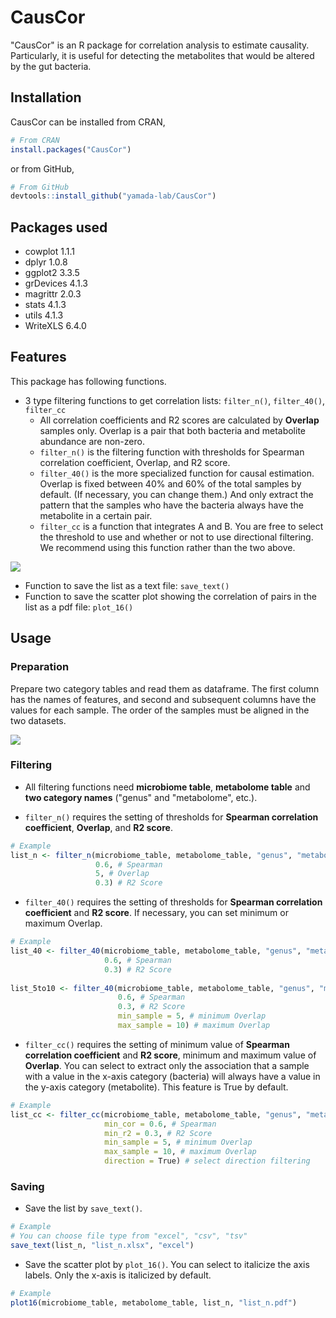 # CausCor

"CausCor" is an R package for correlation analysis to estimate causality. Particularly, it is useful for detecting the metabolites that would be altered by the gut bacteria.

## Installation
CausCor can be installed from CRAN, 
``` r
# From CRAN
install.packages("CausCor")
```
or from GitHub,
``` r
# From GitHub
devtools::install_github("yamada-lab/CausCor")
```

## Packages used

- cowplot 1.1.1
- dplyr 1.0.8
- ggplot2 3.3.5
- grDevices 4.1.3
- magrittr 2.0.3
- stats 4.1.3
- utils 4.1.3
- WriteXLS 6.4.0

## Features


This package has following functions.
- 3 type filtering functions to get correlation lists: `filter_n()`, `filter_40()`, `filter_cc`
    - All correlation coefficients and R2 scores are calculated by **Overlap** samples only. Overlap is a pair that both bacteria and metabolite abundance are non-zero.
    - `filter_n()` is the filtering function with thresholds for Spearman correlation coefficient, Overlap, and R2 score.
    - `filter_40()` is the more specialized function for causal estimation. Overlap is fixed between 40% and 60% of the total samples by default. (If necessary, you can change them.) And only extract the pattern that the samples who have the bacteria always have the metabolite in a certain pair.
    - `filter_cc` is a function that integrates A and B. You are free to select the threshold to use and whether or not to use directional filtering. We recommend using this function rather than the two above.

![](/images/figure1.png)

- Function to save the list as a text file: `save_text()`
- Function to save the scatter plot showing the correlation of pairs in the list as a pdf file: `plot_16()`

## Usage

### Preparation

Prepare two category tables and read them as dataframe. The first column has the names of features, and second and subsequent columns have the values for each sample. The order of the samples must be aligned in the two datasets.

![](/images/ex1.png)

### Filtering
- All filtering functions need **microbiome table**, **metabolome table** and **two category names** ("genus" and "metabolome", etc.).

- `filter_n()` requires the setting of thresholds for **Spearman correlation coefficient**, **Overlap**, and **R2 score**.

``` r
# Example               
list_n <- filter_n(microbiome_table, metabolome_table, "genus", "metabolome",
                   0.6, # Spearman
                   5, # Overlap
                   0.3) # R2 Score
```

-   `filter_40()` requires the setting of thresholds for **Spearman correlation coefficient** and **R2 score**. If necessary, you can set minimum or maximum Overlap.

``` r
# Example
list_40 <- filter_40(microbiome_table, metabolome_table, "genus", "metabolome",
                     0.6, # Spearman
                     0.3) # R2 Score
                        
list_5to10 <- filter_40(microbiome_table, metabolome_table, "genus", "metabolome",
                        0.6, # Spearman
                        0.3, # R2 Score
                        min_sample = 5, # minimum Overlap
                        max_sample = 10) # maximum Overlap
```

-   `filter_cc()` requires the setting of minimum value of **Spearman correlation coefficient** and **R2 score**, minimum and maximum value of **Overlap**. You can select to extract only the association that a sample with a value in the x-axis category (bacteria) will always have a value in the y-axis category (metabolite). This feature is True by default.

``` r
# Example
list_cc <- filter_cc(microbiome_table, metabolome_table, "genus", "metabolome",
                     min_cor = 0.6, # Spearman
                     min_r2 = 0.3, # R2 Score
                     min_sample = 5, # minimum Overlap
                     max_sample = 10, # maximum Overlap
                     direction = True) # select direction filtering
```

### Saving

- Save the list by `save_text()`.

``` r
# Example
# You can choose file type from "excel", "csv", "tsv"
save_text(list_n, "list_n.xlsx", "excel")
```

- Save the scatter plot by `plot_16()`. You can select to italicize the axis labels. Only the x-axis is italicized by default.

``` r
# Example
plot16(microbiome_table, metabolome_table, list_n, "list_n.pdf")
```
